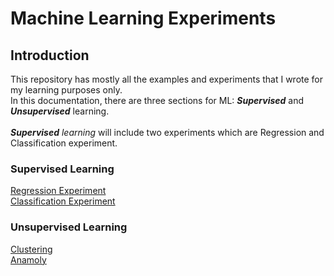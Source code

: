 # Machine Learning Experiments
## Introduction
This repository has mostly all the examples and experiments that I wrote for my learning purposes only.
<br>
In this documentation, there are three sections for ML: _**Supervised**_ and _**Unsupervised**_ learning.
<br><br>
_**Supervised** learning_ will include two experiments which are Regression and Classification experiment.
### Supervised Learning
[Regression Experiment](https://github.com/Samimnif/Machine-Learning/tree/master/supervised#regression)
<br>
[Classification Experiment](https://github.com/Samimnif/Machine-Learning/tree/master/supervised#classification)
### Unsupervised Learning
[Clustering](https://github.com/Samimnif/Machine-Learning/tree/master/Unsupervised#clustering)
<br>
[Anamoly](https://github.com/Samimnif/Machine-Learning/tree/master/Unsupervised#anamoly)